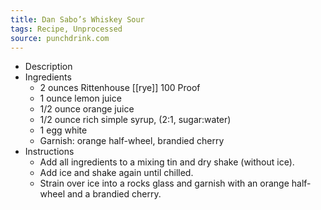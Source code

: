 ```yaml
---
title: Dan Sabo’s Whiskey Sour
tags: Recipe, Unprocessed
source: punchdrink.com
---
```


- Description
- Ingredients
	- 2 ounces Rittenhouse [[rye]] 100 Proof
	- 1 ounce lemon juice
	- 1/2 ounce orange juice
	- 1/2 ounce rich simple syrup, (2:1, sugar:water)
	- 1 egg white
	- Garnish: orange half-wheel, brandied cherry
- Instructions
	- Add all ingredients to a mixing tin and dry shake (without ice).
	- Add ice and shake again until chilled.
	- Strain over ice into a rocks glass and garnish with an orange half-wheel and a brandied cherry.